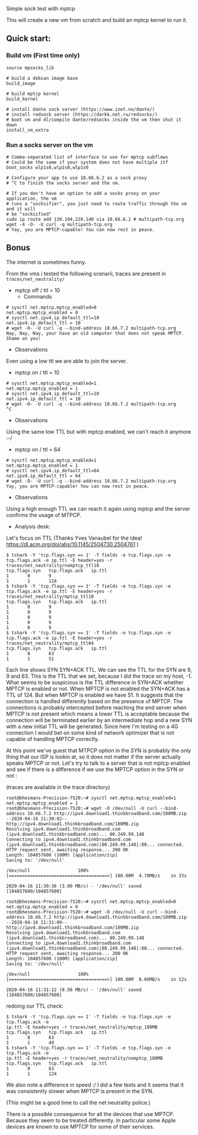 Simple sock test with mptcp

This will create a new vm from scratch and build an mptcp kernel to run it.

## Quick start:

### Build vm (First time only)

```
source mpsocks_lib

# build a debian image base
build_image

# build mptcp kernel
build_kernel

# install dante sock server (https://www.inet.no/dante/)
# install redsock server (https://darkk.net.ru/redsocks/)
# boot vm and dl/compile dante/redsocks inside the vm then shut it down
install_vm_extra
```

### Run a socks server on the vm

```
# Comma-separated list of interface to use for mptcp subflows
# Could be the same if your system does not have multiple itf
boot_socks wlp1s0,wlp1s0,wlp1s0

# Configure your app to use 10.66.6.2 as a sock proxy
# ^C to finish the socks server and the vm.

# If you don't have an option to add a socks proxy on your application, the vm
# runs a "socksifier", you just need to route traffic through the vm and it will
# be "socksified"
sudo ip route add 130.104.228.140 via 10.66.6.2 # multipath-tcp.org
wget -4 -O- -U curl -q multipath-tcp.org
# Yay, you are MPTCP-capable! You can now rest in peace.
```

## Bonus

The internet is sometimes funny.

From the vms i tested the following scenarii, traces are present in
`traces/net_neutrality/`

* mptcp off / ttl = 10
  * Commands

```
# sysctl net.mptcp.mptcp_enabled=0
net.mptcp.mptcp_enabled = 0
# sysctl net.ipv4.ip_default_ttl=10
net.ipv4.ip_default_ttl = 10
# wget -O- -U curl -q --bind-address 10.66.7.2 multipath-tcp.org
Nay, Nay, Nay, your have an old computer that does not speak MPTCP. Shame on you!
```

  * Observations

Even using a low ttl we are able to join the server.

* mptcp on / ttl = 10
```
# sysctl net.mptcp.mptcp_enabled=1
net.mptcp.mptcp_enabled = 1
# sysctl net.ipv4.ip_default_ttl=10
net.ipv4.ip_default_ttl = 10
# wget -O- -U curl -q --bind-address 10.66.7.2 multipath-tcp.org
^C
```

  * Observations

Using the same low TTL but with mptcp enabled, we can't reach it anymore :-/

* mptcp on / ttl = 64

```
# sysctl net.mptcp.mptcp_enabled=1
net.mptcp.mptcp_enabled = 1
# sysctl net.ipv4.ip_default_ttl=64
net.ipv4.ip_default_ttl = 64
# wget -O- -U curl -q --bind-address 10.66.7.2 multipath-tcp.org
Yay, you are MPTCP-capable! You can now rest in peace.
```

  * Observations

Using a high enough TTL we can reach it again using mptcp and the server
confirms the usage of MTPCP.

* Analysis desk:

Let's focus on TTL (Thanks Yves Vanaubel for the idea! https://dl.acm.org/doi/abs/10.1145/2504730.2504761 )

```
$ tshark -Y 'tcp.flags.syn == 1' -T fields -e tcp.flags.syn -e tcp.flags.ack -e ip.ttl -E header=yes -r traces/net_neutrality/nomptcp_ttl10
tcp.flags.syn   tcp.flags.ack   ip.ttl
1       0       9
1       1       124
$ tshark -Y 'tcp.flags.syn == 1' -T fields -e tcp.flags.syn -e tcp.flags.ack -e ip.ttl -E header=yes -r traces/net_neutrality/mptcp_ttl10
tcp.flags.syn   tcp.flags.ack   ip.ttl
1       0       9
1       0       9
1       0       9
1       0       9
1       0       9
$ tshark -Y 'tcp.flags.syn == 1' -T fields -e tcp.flags.syn -e tcp.flags.ack -e ip.ttl -E header=yes -r traces/net_neutrality/mptcp_ttl64
tcp.flags.syn   tcp.flags.ack   ip.ttl
1       0       63
1       1       51
```

Each line shows SYN SYN+ACK TTL. We can see the TTL for the SYN are 9, 9 and 63.
This is the TTL that we set, because I did the trace on my host, -1. What seems
to be suspicious is the TTL difference in SYN+ACK whether MPTCP is enabled or
not. When MPTCP is not enabled the SYN+ACK has a TTL of 124. But when MPTCP is
enabled we have 51. It suggests that the connection is handled differently based
on the presence of MPTCP. The connections is probably intercepted before
reaching the end server when MPTCP is not present  which means a lower TTL is
acceptable because the connection will be terminated earlier by an intermediate
hop and a new SYN with a new initial TTL will be generated.  Since here I'm
testing on a 4G connection I would bet on some kind of network optimizer that is
not capable of handling MPTCP correctly.

At this point we've guest that MTPCP option in the SYN is probably the only
thing that our ISP is lookin at, so it does not matter if the server actually
speaks MPTCP or not. Let's try to talk to a server that is not mptcp enabled and
see if there is a difference if we use the MPTCP option in the SYN or not :

(traces are available in the trace directory)

```
root@bhesmans-Precision-7520:~# sysctl net.mptcp.mptcp_enabled=1
net.mptcp.mptcp_enabled = 1
root@bhesmans-Precision-7520:~# wget -O /dev/null -U curl --bind-address 10.66.7.2 http://ipv4.download1.thinkbroadband.com/100MB.zip
--2020-04-16 11:30:02--  http://ipv4.download1.thinkbroadband.com/100MB.zip
Resolving ipv4.download1.thinkbroadband.com (ipv4.download1.thinkbroadband.com)... 80.249.99.148
Connecting to ipv4.download1.thinkbroadband.com (ipv4.download1.thinkbroadband.com)|80.249.99.148|:80... connected.
HTTP request sent, awaiting response... 200 OK
Length: 104857600 (100M) [application/zip]
Saving to: '/dev/null'

/dev/null                  100%[=====================================>] 100.00M  4.78MB/s    in 33s

2020-04-16 11:30:36 (3.00 MB/s) - '/dev/null' saved [104857600/104857600]
```

```
root@bhesmans-Precision-7520:~# sysctl net.mptcp.mptcp_enabled=0
net.mptcp.mptcp_enabled = 0
root@bhesmans-Precision-7520:~# wget -O /dev/null -U curl --bind-address 10.66.7.2 http://ipv4.download1.thinkbroadband.com/100MB.zip
--2020-04-16 11:31:00--  http://ipv4.download1.thinkbroadband.com/100MB.zip
Resolving ipv4.download1.thinkbroadband.com (ipv4.download1.thinkbroadband.com)... 80.249.99.148
Connecting to ipv4.download1.thinkbroadband.com (ipv4.download1.thinkbroadband.com)|80.249.99.148|:80... connected.
HTTP request sent, awaiting response... 200 OK
Length: 104857600 (100M) [application/zip]
Saving to: '/dev/null'

/dev/null                  100%[=====================================>] 100.00M  8.66MB/s    in 12s

2020-04-16 11:31:12 (8.56 MB/s) - '/dev/null' saved [104857600/104857600]
```

redoing our TTL check:

```
$ tshark -Y 'tcp.flags.syn == 1' -T fields -e tcp.flags.syn -e tcp.flags.ack -e
ip.ttl -E header=yes -r traces/net_neutrality/mptcp_100MB
tcp.flags.syn   tcp.flags.ack   ip.ttl
1       0       63
1       1       49
$ tshark -Y 'tcp.flags.syn == 1' -T fields -e tcp.flags.syn -e tcp.flags.ack -e
ip.ttl -E header=yes -r traces/net_neutrality/nomptcp_100MB
tcp.flags.syn   tcp.flags.ack   ip.ttl
1       0       63
1       1       124

```

We also note a difference in speed :/ I did a few tests and it seems that it was
consistently slower when MPTCP is present in the SYN.

(This might be a good time to call the net neutrality police.)

There is a possible consequence for all the devices that use MPTCP.
Because they seem to be treated differently. In particular some Apple devices
are known to use MPTCP for some of their services.

